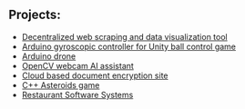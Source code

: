 <h2>Projects:</h2>

  - [Decentralized web scraping and data visualization tool](https://github.com/rijul04/KoiiV2)
  - [Arduino gyroscopic controller for Unity ball control game](https://github.com/pyinnyarKyaw/Unity-Ball-Control-With-Arduino-Controller)
  - [Arduino drone]()
  - [OpenCV webcam AI assistant]()
  - [Cloud based document encryption site](https://github.com/Namgyal-Norbu/Cloud-Computing)
  - [C++ Asteroids game](https://github.com/Pyinnyar-Kyaw/Games-Tech-Asteroids-CW)
  - [Restaurant Software Systems](https://github.com/pyinnyarKyaw/Lancaster-Software-Systems)

  <!-- [Twilio / Langflow AI Interview Agent]()-->
  <!-- [2D Java Platformer Game](https://github.com/pyinnyarKyaw/2D-Java-Game)-->
  <!-- [Node.js Student Management API](https://github.com/pyinnyarKyaw/student-api)-->
  <!-- [Bike Share System Database](https://github.com/pyinnyarKyaw/Bike-Share-Database)-->
  <!-- [Web Scraping with BeautifulSoup](https://github.com/pyinnyarKyaw/WebScraping-BeautifulSoup)-->
  <!-- [HTML/CSS Product Landing Page](https://github.com/pyinnyarKyaw/HTML-CSS-Product-Landing-Page)-->
  <!-- [Python Pong Game](https://github.com/pyinnyarKyaw/Python-Pong-game)-->
  <!-- [Smart Watch Software Design](https://github.com/pyinnyarKyaw/Smart-Watch-Software-Design)-->
  <!-- [Mock Money Transfer Mobile App Demo (in progress)](https://github.com/pyinnyarKyaw/PINO)-->
  <!-- [React Movie Portal](https://github.com/pyinnyarKyaw/react-movie-portal)-->

